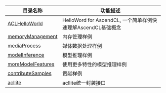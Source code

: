 
| 目录名称                                                   | 功能描述                                             |
| ------------------------------------------------------------ | ---------------------------------------------------- |
| [ACLHelloWorld](./ACLHelloWorld) | HelloWord for AscendCL, 一个简单样例快速理解AscendCL基础概念 |
| [memoryManagement](./memoryManagement) | 内存管理样例 |
| [mediaProcess](./mediaProcess) | 媒体数据处理样例 |
| [modelInference](./modelInference) | 模型推理样例 |
| [moreModelFeatures](./moreModelFeatures) | 使用更多特性的模型推理样例 |
| [contributeSamples](./contributeSamples) | 贡献样例 |
| [acllite](./acllite) | acllite统一封装接口 |
